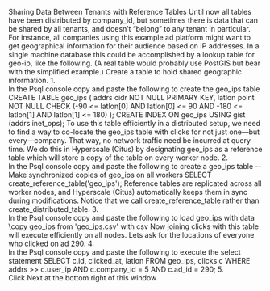 Sharing Data Between Tenants with Reference Tables
Until now all tables have been distributed by company_id, but sometimes there is data that can be shared by all tenants, and doesn’t “belong” to any tenant in particular. For instance, all companies using this example ad platform might want to get geographical information for their audience based on IP addresses. In a single machine database this could be accomplished by a lookup table for geo-ip, like the following. (A real table would probably use PostGIS but bear with the simplified example.)
Create a table to hold shared geographic information.
1.	 
In the Psql console copy and paste the following to create the geo_ips table
CREATE TABLE geo_ips ( addrs cidr NOT NULL PRIMARY KEY, latlon point NOT NULL CHECK (-90 <= latlon[0] AND latlon[0] <= 90 AND -180 <= latlon[1] AND latlon[1] <= 180) ); CREATE INDEX ON geo_ips USING gist (addrs inet_ops); 
To use this table efficiently in a distributed setup, we need to find a way to co-locate the geo_ips table with clicks for not just one—but every—company. That way, no network traffic need be incurred at query time. We do this in Hyperscale (Citus) by designating geo_ips as a reference table which will store a copy of the table on every worker node.
2.	 
In the Psql console copy and paste the following to create a geo_ips table
-- Make synchronized copies of geo_ips on all workers SELECT create_reference_table('geo_ips'); 
Reference tables are replicated across all worker nodes, and Hyperscale (Citus) automatically keeps them in sync during modifications. Notice that we call create_reference_table rather than create_distributed_table.
3.	 
In the Psql console copy and paste the following to load geo_ips with data
\copy geo_ips from 'geo_ips.csv' with csv 
Now joining clicks with this table will execute efficiently on all nodes. Lets ask for the locations of everyone who clicked on ad 290.
4.	 
In the Psql console copy and paste the following to execute the select statement
SELECT c.id, clicked_at, latlon FROM geo_ips, clicks c WHERE addrs >> c.user_ip AND c.company_id = 5 AND c.ad_id = 290; 
5.	 
Click Next at the bottom right of this window
